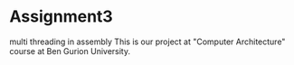 # Assignment3
multi threading in assembly
This is our project at "Computer Architecture" course at Ben Gurion University.
